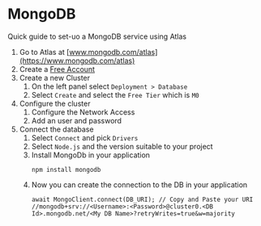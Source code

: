 # MongoDB

Quick guide to set-uo a MongoDB service using Atlas

1. Go to Atlas at [www.mongodb.com/atlas](https://www.mongodb.com/atlas)
2. Create a [Free Account](https://www.mongodb.com/cloud/atlas/register)
3. Create a new Cluster
    1. On the left panel select `Deployment > Database`
    2. Select `Create` and select the `Free Tier` which is `M0`
4. Configure the cluster
    1. Configure the Network Access
    2. Add an user and password
5. Connect the database
    1. Select `Connect` and pick `Drivers`
    2. Select `Node.js` and the version suitable to your project
    3. Install MongoDb in your application
        ```SHELL
        npm install mongodb
        ```
    4. Now you can create the connection to the DB in your application
        ```JS
        await MongoClient.connect(DB_URI); // Copy and Paste your URI
        //mongodb+srv://<Username>:<Password>@cluster0.<DB Id>.mongodb.net/<My DB Name>?retryWrites=true&w=majority
        ```
